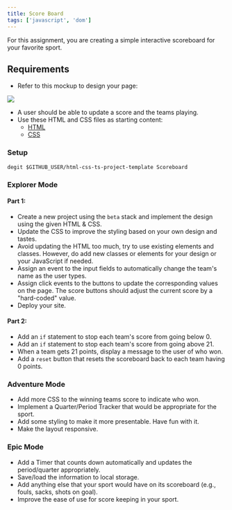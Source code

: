 ```yaml
---
title: Score Board
tags: ['javascript', 'dom']
---
```


For this assignment, you are creating a simple interactive scoreboard for your favorite sport.

## Requirements

- Refer to this mockup to design your page:

![](https://github.com/suncoast-devs/handbook/raw/master/assignments/assets/scoreboard.png)

- A user should be able to update a score and the teams playing.
- Use these HTML and CSS files as starting content:
  - [HTML](https://raw.githubusercontent.com/suncoast-devs/scoreboard-template/master/index.html)
  - [CSS](https://raw.githubusercontent.com/suncoast-devs/scoreboard-template/master/screen.css)

### Setup

```shell
degit $GITHUB_USER/html-css-ts-project-template Scoreboard
```

### Explorer Mode

#### Part 1:

- Create a new project using the `beta` stack and implement the design using the given HTML & CSS.
- Update the CSS to improve the styling based on your own design and tastes.
- Avoid updating the HTML too much, try to use existing elements and classes. However, do add new classes or elements for your design or your JavaScript if needed.
- Assign an event to the input fields to automatically change the team's name as the user types.
- Assign click events to the buttons to update the corresponding values on the page. The score buttons should adjust the current score by a "hard-coded" value.
- Deploy your site.

#### Part 2:

- Add an `if` statement to stop each team's score from going below 0.
- Add an `if` statement to stop each team's score from going above 21.
- When a team gets 21 points, display a message to the user of who won.
- Add a `reset` button that resets the scoreboard back to each team having 0 points.

### Adventure Mode

- Add more CSS to the winning teams score to indicate who won.
- Implement a Quarter/Period Tracker that would be appropriate for the sport.
- Add some styling to make it more presentable. Have fun with it.
- Make the layout responsive.

### Epic Mode

- Add a Timer that counts down automatically and updates the period/quarter appropriately.
- Save/load the information to local storage.
- Add anything else that your sport would have on its scoreboard (e.g., fouls, sacks, shots on goal).
- Improve the ease of use for score keeping in your sport.
